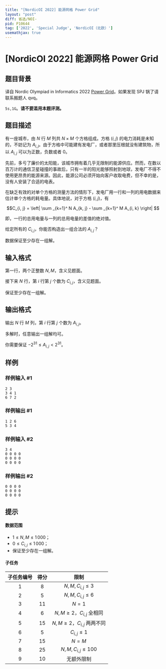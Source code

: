 ```yaml
---
title: "[NordicOI 2022] 能源网格 Power Grid"
layout: "post"
diff: 省选/NOI-
pid: P10644
tag: ['2022', 'Special Judge', 'NordicOI（北欧）']
usemathjax: true
---
```


# [NordicOI 2022] 能源网格 Power Grid
## 题目背景

译自 Nordic Olympiad in Informatics 2022  [Power Grid](https://noi22.kattis.com/contests/noi22/problems/powergrid)。如果发现 SPJ 锅了请联系搬题人 qvq。

$\texttt{5s,1G}$。**请不要滥用本题评测。**

## 题目描述

有一座城市，由 $N$ 行 $M$ 列共 $N\times M$ 个方格组成。方格 $(i,j)$ 的电力消耗是未知的，不妨记为 $A_{i,j}$。由于方格中可能建有发电厂，或者那里压根就没有建筑物，所以 $A_{i,j}$ 可以为正数，负数或者 $0$。

先前，多亏了廉价的太阳能，该城市拥有着几乎无限制的能源供应。然而，在数以百万计的通信卫星碰撞的事故后，只有一半的阳光能够照射到地球，发电厂不得不使用更昂贵的能源来源。因此，能源公司必须开始向客户收取电费，但不幸的是，没有人安装了合适的电表。

在缺乏有效的对单个方格的测量方法的情形下，发电厂用一行和一列的用电数据来估计单个方格的耗电量。具体地说，对于方格 $(i,j)$，有

$$C_{i, j} = \left|
    \sum _{k=1}^ N A_{k, j} - \sum _{k=1}^ M A_{i, k} \right| $$

即，一行的总用电量与一列的总用电量的差值的绝对值。

给定所有的 $C_{i,j}$，你能否构造出一组合法的 $A_{i,j}$？

数据保证至少存在一组解。
## 输入格式

第一行，两个正整数 $N,M$，含义见题面。

接下来 $N$ 行，第 $i$ 行第 $j$ 个数为 $C_{i,j}$，含义见题面。

保证至少存在一组解。
## 输出格式

输出 $N$ 行 $M$ 列，第 $i$ 行第 $j$ 个数为 $A_{i,j}$。

多解时，任意输出一组解均可。

你需要保证 $-2^{31}\le A_{i,j}\lt 2^{31}$。
## 样例

### 样例输入 #1
```
2 3
3 4 1
6 7 2

```
### 样例输出 #1
```
1 2 6
5 3 4

```
### 样例输入 #2
```
3 4
0 0 0 0
0 0 0 0
0 0 0 0

```
### 样例输出 #2
```
0 0 0 0
0 0 0 0
0 0 0 0

```
## 提示

#### 数据范围

- $1\le N,M\le 1\, 000$；
- $0\le C_{i,j}\le 1\, 000$；
- 保证至少存在一组解。

#### 子任务

| 子任务编号 | 得分 | 限制 |
| :--: | :--: | :--: |
| $1$ | $8$ |  $N,M,C_{i,j}\le 3$ |
| $2$ | $5$ | $N,M,C_{i,j}\le 6$ |
| $3$ | $11$ | $N=1$ |
| $4$ | $6$ | $N,M\ge 2$，$C_{i,j}$ 全相同 |
| $5$ | $15$ | $N,M\ge 2$，$C_{i,j}$ 两两不同 |
| $6$ | $5$ | $C_{i,j}\le 1$ |
| $7$ | $15$ | $N=M$ |
| $8$ | $25$ | $N,M,C_{i,j}\le 100$ |
| $9$ | $10$ | 无额外限制 |


